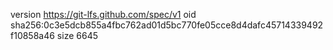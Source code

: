 version https://git-lfs.github.com/spec/v1
oid sha256:0c3e5dcb855a4fbc762ad01d5bc770fe05cce8d4dafc45714339492f10858a46
size 6645
